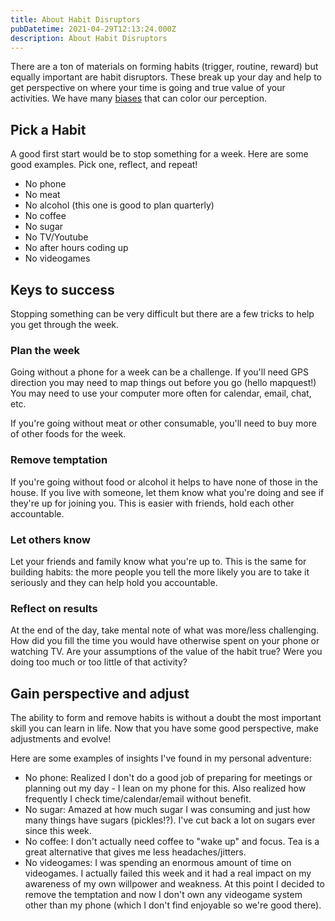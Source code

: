 ```yaml
---
title: About Habit Disruptors
pubDatetime: 2021-04-29T12:13:24.000Z
description: About Habit Disruptors
---
```


There are a ton of materials on forming habits (trigger, routine, reward) but
equally important are habit disruptors. These break up your day and help to get
perspective on where your time is going and true value of your activities. We
have many [biases](https://yourbias.is/) that can color our perception.

## Pick a Habit

A good first start would be to stop something for a week. Here are some good examples. Pick one, reflect, and repeat!

- No phone
- No meat
- No alcohol (this one is good to plan quarterly)
- No coffee
- No sugar
- No TV/Youtube
- No after hours coding up
- No videogames

## Keys to success

Stopping something can be very difficult but there are a few tricks to help you get through the week.

### Plan the week

Going without a phone for a week can be a challenge. If you'll need GPS direction you may need to map things out before you go (hello mapquest!) You may need to use your computer more often for calendar, email, chat, etc.

If you're going without meat or other consumable, you'll need to buy more of other foods for the week.

### Remove temptation

If you're going without food or alcohol it helps to have none of those in the house. If you live with someone, let them know what you're doing and see if they're up for joining you. This is easier with friends, hold each other accountable.

### Let others know

Let your friends and family know what you're up to. This is the same for building habits: the more people you tell the more likely you are to take it seriously and they can help hold you accountable.

### Reflect on results

At the end of the day, take mental note of what was more/less challenging. How did you fill the time you would have otherwise spent on your phone or watching TV. Are your assumptions of the value of the habit true? Were you doing too much or too little of that activity?

## Gain perspective and adjust

The ability to form and remove habits is without a doubt the most important skill you can learn in life. Now that you have some good perspective, make adjustments and evolve!

Here are some examples of insights I've found in my personal adventure:

- No phone: Realized I don't do a good job of preparing for meetings or planning out my day - I lean on my phone for this. Also realized how frequently I check time/calendar/email without benefit.
- No sugar: Amazed at how much sugar I was consuming and just how many things have sugars (pickles!?). I've cut back a lot on sugars ever since this week.
- No coffee: I don't actually need coffee to "wake up" and focus. Tea is a great alternative that gives me less headaches/jitters.
- No videogames: I was spending an enormous amount of time on videogames. I actually failed this week and it had a real impact on my awareness of my own willpower and weakness. At this point I decided to remove the temptation and now I don't own any videogame system other than my phone (which I don't find enjoyable so we're good there).
